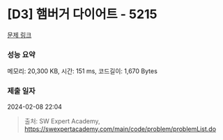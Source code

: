 # [D3] 햄버거 다이어트 - 5215 

[문제 링크](https://swexpertacademy.com/main/code/problem/problemDetail.do?contestProbId=AWT-lPB6dHUDFAVT) 

### 성능 요약

메모리: 20,300 KB, 시간: 151 ms, 코드길이: 1,670 Bytes

### 제출 일자

2024-02-08 22:04



> 출처: SW Expert Academy, https://swexpertacademy.com/main/code/problem/problemList.do